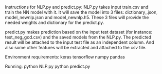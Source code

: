 Instructions for NLP.py and predict.py:
NLP.py takes input train.csv and train the NN model with it. It will save the model into 3 files: dictionary_.json, model_newnlp.json and model_newnlp.h5. These 3 files will provide the needed weights and dictionary for the predict.py.

predict.py makes prediction based on the input test dataset (for instance: test_neg_god.csv) and the saved models from the NLP.py. The predicted result will be attached to the input test file as an independent column. And also some other features will be extracted and attached to the csv file. 

Environment requirements:
keras
tensorflow
numpy
pandas

Running: 
python NLP.py
python predict.py

